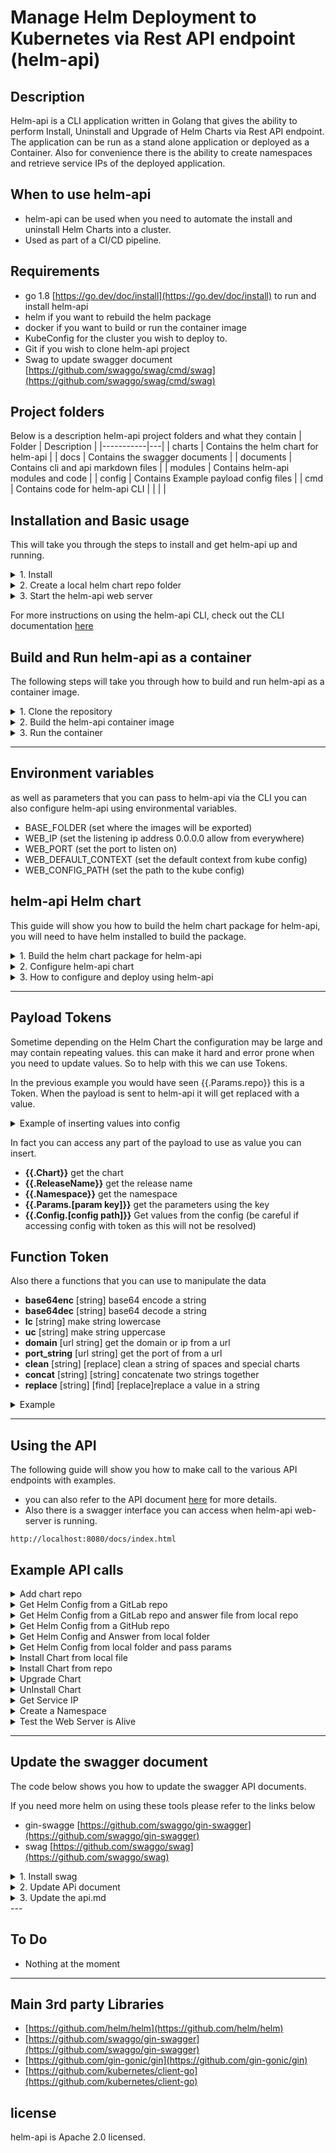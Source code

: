 # Manage Helm Deployment to Kubernetes via Rest API endpoint (helm-api) 

## Description
Helm-api is a CLI application written in Golang that gives the ability to perform Install, Uninstall and Upgrade of Helm Charts via Rest API endpoint. The application can be run as a stand alone application or deployed as a Container. Also for convenience there is the  ability to create namespaces and retrieve service IPs of the deployed application.

## When to use helm-api
- helm-api can be used when you need to automate the install and uninstall Helm Charts into a cluster. 
- Used as part of a CI/CD pipeline.


## Requirements
* go 1.8 [https://go.dev/doc/install](https://go.dev/doc/install) to run and install helm-api
* helm if you want to rebuild the helm package
* docker if you want to build or run the container image 
* KubeConfig for the cluster you wish to deploy to.
* Git if you wish to clone helm-api project
* Swag to update swagger document [https://github.com/swaggo/swag/cmd/swag](https://github.com/swaggo/swag/cmd/swag) 

## Project folders
Below is a description helm-api project folders and what they contain
|   Folder        | Description  | 
|-----------|---|
| charts    | Contains the helm chart for helm-api  |
| docs      | Contains the swagger documents |
| documents | Contains cli and api markdown files  |
| modules   | Contains helm-api modules and code  |
| config    | Contains Example payload config files  |
| cmd       | Contains code for helm-api CLI   |
|           |   |

## Installation and Basic usage
This will take you through the steps to install and get helm-api up and running.
<details>
<summary>1. Install</summary>

Once you have installed golang you can run the following command to install helm-api
```yaml
go install github.com/Mrpye/helm-api
```
</details>

<details>
<summary>2. Create a local helm chart repo folder</summary>

This is where you can put you helm charts that you wish to install. it is also possible to add remote helm chart repo via API.
```bash
    mkdir charts
```
</details>
<details>
<summary>3. Start the helm-api web server</summary>

This will run the web-server on port 8080 and we override the default context in out KubeConfig file.
```bash
    helm-api web --port 8080 --ip 0.0.0.0 --folder "./charts" --context "user@k8cluster"
```
</details>

For more instructions on using the helm-api CLI,
check out the CLI documentation [here](./documents/helm-api.md)



## Build and Run helm-api as a container
The following steps will take you through how to build and run helm-api as a container image.


<details>
<summary>1. Clone the repository</summary>

This will clone the helm-api project from github
```bash
# clone the project
git clone https://github.com/Mrpye/helm-api.git

# Change into the directory
cd helm-api
```
</details>

<details>
<summary>2. Build the helm-api container image</summary>

This will build the container image you will need docker installed to build.
```
sudo docker build . -t  helm-api:v1.0.0 -f Dockerfile
```
</details>

<details>
<summary>3. Run the container</summary>

This will run the helm-api container and expose the API endpoint on port 8080 and map the local chart folder to the container so that helm-api can access the local charts.
```
sudo docker run -d -p 8080:8080 --name=helm-api -v /host_path/charts:/go/bin/charts  --env=WEB_IP=0.0.0.0 -t helm-api:1.0.0
```
</details>

---

## Environment  variables
as well as parameters that you can pass to helm-api via the CLI you can also configure helm-api using environmental variables.
- BASE_FOLDER (set where the images will be exported)
- WEB_IP (set the listening ip address 0.0.0.0 allow from everywhere)
- WEB_PORT (set the port to listen on)
- WEB_DEFAULT_CONTEXT (set the default context from kube config)
- WEB_CONFIG_PATH (set the path to the kube config)

## helm-api Helm chart
This guide will show you how to build the helm chart package for helm-api, you will need to have helm installed to build the package.

<details>
<summary>1. Build the helm chart package for helm-api</summary>

```bash
# change into the chart directory
cd charts
# Package the helm-api chart
helm package helm-api

```

the helm chart package will be saved under the charts folder helm-api-0.1.0.tgz

</details>


<details>
<summary>2. Configure helm-api chart</summary>
below are main setting you may want to modify

```yaml
image:
  repository: helm-api
  pullPolicy: Always
  # Overrides the image tag whose default is the chart appVersion.
  tag: "v1.0.0"

#Set the container env values
WebServer:
  listenOn: "0.0.0.0"
  port: "8080"

#volume mount
volumeMount:
  # Create the volume mount
  create: false
  nfsIP: ""
  nfsPath: ""

```

</details>


<details>
<summary>3. How to configure and deploy using helm-api</summary>
Based on the configuration setting from previous step this is what a payload would look like when installing using helm-api


```bash
curl --location --request POST 'localhost:8080/install' \
--header 'Content-Type: application/json' \
--data-raw '{
    "chart":"charts/helm-api-0.1.0.tgz",
    "release_name":"helm-api-install",
    "namespace":"default",
    "params":{
        "repo":"docker.io",
        "nfsIP":"172.0.0.1",
        "nfsPath":"/data/nfs/charts/"
    },
    "config":{
        "image":{
            "repository": "{{.Params.repo}}/library/helm-api",
            "tag": "v1.0.0",
            "pullPolicy":"Always"
        },
        "volumeMount":{
            "create": true,
            "nfsIP":"{{.Params.nfsIP}}",
            "nfsPath":"{{.Params.nfsPath}}"
        }
    }
}
```
</details>


---

## Payload Tokens   

Sometime depending on the Helm Chart the configuration may be large and may contain repeating values. this can make it hard and error prone when you need to update values. So to help with this we can use Tokens.

In the previous example you would have seen {{.Params.repo}} this is a Token. When the payload is sent to helm-api it will get replaced with a value. 

<details>
<summary>Example of inserting values into config</summary>

In this example the value will get replaced with **repo** value that is set in the params property of the json payload.

```json
{
    ...
    "params":{
        "repo":"127.0.0.1",
        "nfsIP":"127.0.0.1",
        "nfsPath":"/data/nfs/charts/"
    },
    ...
}
```

we can define params with a key value pair and use these to populate the config using Token {{.Params.[param key]}}. 

For example to insert the repo ip into our configuration we can use **{{.Params.repo}}**

```json
"config":{
    "image":{
        "repository": "{{.Params.repo}}/library/helm-api",
        "tag": "v1.0.0",
        "pullPolicy":"Always"
    },
    "volumeMount":{
        "create": true,
        "nfsIP":"{{.Params.nfsIP}}",
        "nfsPath":"{{.Params.nfsPath}}"
    }
}
```
</details>

In fact you can access any part of the payload to use as value you can insert.

- **{{.Chart}}** get the chart
- **{{.ReleaseName}}** get the release name
- **{{.Namespace}}** get the namespace
- **{{.Params.[param key]}}** get the parameters using the key
- **{{.Config.[config path]}}** Get values from the config (be careful if accessing config with token as this will not be resolved)
	
## Function Token
Also there a functions that you can use to manipulate the data 

- **base64enc** [string] base64 encode a string
- **base64dec** [string] base64 decode a string
- **lc** [string] make string lowercase
- **uc** [string] make string uppercase
- **domain** [url string] get the domain or ip from a url
- **port_string** [url string] get the port of from a url
- **clean** [string] [replace] clean a string of spaces and special charts
- **concat** [string] [string] concatenate two strings together
- **replace** [string] [find] [replace]replace a value in a string

<details>
<summary>Example</summary> 

```json
"config":{
    "deploy_name":"{{lc .ReleaseName}}",
    "password":"{{base64enc .Params.password}}",
    "image":{
        "repository": "{{.Params.repo}}/library/helm-api",
        "tag": "v1.0.0",
        "pullPolicy":"Always"
    },
    "volumeMount":{
        "create": true,
        "nfsIP":"{{.Params.nfsIP}}",
        "nfsPath":"{{.Params.nfsPath}}"
    }
}
```
</details>

---

## Using the API
The following guide will show you how to make call to the various API endpoints with examples. 

- you can also refer to the API document [here](./documents/api.md) for more details. 
- Also there is a swagger interface you can access when helm-api web-server is running. 

```
http://localhost:8080/docs/index.html
```

## Example API calls

<details>
<summary>Add chart repo</summary>

``` bash
curl --location --request POST 'localhost:8080/add_repo' \
--header 'Authorization: Basic YWRtaW46cGFzc3dvcmQ=' \
--header 'Content-Type: application/json' \
--data-raw '{
    "repo":"https://gitlab.com/api/v4/projects/<project id>/packages/helm/stable",
    "repo_name":"chart-repo"
}'
```

## Payload

- repo (url to the chart repo)
- repo_name (name for the chart repo)

</details>

<details>
<summary>Get Helm Config from a GitLab repo</summary>

``` bash
curl --location --request POST 'localhost:8080/get_config' \
--header 'Authorization: Bearer 9ksddaS7B-Yp45kix-' \
--header 'Content-Type: application/json' \
--data-raw '{
    "config":"https://gitlab.com//api/v4/projects/3/repository/files/helm-api-0.1.0.json/raw?ref=main",
    "answer_file":"https://gitlab.com//api/v4/projects/3/repository/files/helm-api-0.1.0-answer-qa.json/raw?ref=main"
   
}'
```

## Payload

- config (name of the config.json file)
- answer_file (name of the answer.json file)

</details>

<details>
<summary>Get Helm Config from a GitLab repo and answer file from local repo</summary>

``` bash
curl --location --request POST 'localhost:8080/get_config' \
--header 'Authorization: Bearer 9ksddaS7B-Yp45kix-' \
--header 'Content-Type: application/json' \
--data-raw '{
    "config":"https://gitlab.com//api/v4/projects/3/repository/files/helm-api-0.1.0.json/raw?ref=main",
    "answer_file":"helm-api-0.1.0-answer-qa"
}'
```

## Payload

- config (name of the config.json file)
- answer_file (name of the answer.json file)

</details>

<details>
<summary>Get Helm Config from a GitHub repo</summary>

``` bash
curl --location --request POST 'localhost:8080/get_config' \
--header 'Authorization: Bearer 9ksddaS7B-Yp45kix-' \
--header 'Content-Type: application/json' \
--data-raw '{
    "config":"https://api.github.com/repos/Mrpye/helm-api/contents/helm-api-0.1.0.json",
    "answer_file":"https://api.github.com/repos/Mrpye/helm-api/contents/helm-api-0.1.0-answer-qa.json"
   
}'
```

## Payload

- config (name of the config.json file)
- answer_file (name of the answer.json file)

</details>

<details>
<summary>Get Helm Config and Answer from local folder</summary>

``` bash
curl --location --request POST 'localhost:8080/get_config' \
--header 'Content-Type: application/json' \
--data-raw '{
    "config":"helm-api-0.1.0",
    "answer_file":"helm-api-0.1.0-answer-qa"
}'
```

## Payload

- config (name of the config.json file)
- answer_file (name of the answer.json file)

</details>

<details>
<summary>Get Helm Config from local folder and pass params</summary>

``` bash
curl --location --request POST 'localhost:8080/get_config' \
--header 'Content-Type: application/json' \
--data-raw '{
    "config":"helm-api-0.1.0",
    "params":{
        "nfsIP": "172.16.20.10",
        "nfsPath": "/data/nfs/Bifrostv2/charts/",
        "repo": "172.19.2.15"
    }
}'
```

## Payload

- config (name of the config.json file)
- params (params to pass to the config)

</details>

<details>
<summary>Install Chart from local file</summary>

```bash
curl --location --request POST 'localhost:8080/install' \
--header 'Content-Type: application/json' \
--data-raw '{
    "chart":"/charts/demo-0.2.0.tgz",
    "release_name":"demo-test",
    "namespace":"default",
    "config":null
}'
```

## Payload

- chart (path to chart to install)
- release_name (the release name for the installed chart)
- namespace (the name space override leave blank to use default)
- config (config values to override the default values)
</details>


<details>
<summary>Install Chart from repo</summary>

```bash
curl --location --request POST 'localhost:8080/install' \
--header 'Content-Type: application/json' \
--data-raw '{
    "chart":"myrepo/demo",
    "release_name":"demo-test",
    "namespace":"default",
    "config":null
}'
```

## Payload

- chart (chart to install from repo)
- release_name (the release name for the installed chart)
- namespace (the name space override leave blank to use default)
- config (config values to override the default values)
</details>


<details>
<summary>Upgrade Chart</summary>

```bash
curl --location --request POST 'localhost:8080/upgrade' \
--header 'Content-Type: application/json' \
--data-raw '{
    "chart":"charts/demo",
    "release_name":"demo-test",
    "namespace":"default",
    "config":null
}'
```

## Payload

- chart (chart to install)
- release_name (the release name for the installed chart)
- namespace (the name space override leave blank to use default)
- config (config values to override the default values)
</details>


<details>
<summary>UnInstall Chart</summary>

```bash
curl --location --request POST 'localhost:8080/uninstall' \
--header 'Content-Type: application/json' \
--data-raw '{
    "release_name":"demo-test",
    "namespace":"default"
}'
```
## Payload
- release_name (the release name of the chart to uninstall)
- namespace (the name space override leave blank to use default)
</details>


<details>
<summary>Get Service IP</summary>

```bash
curl --location --request POST 'localhost:8080/get_ip' \
--header 'Content-Type: application/json' \
--data-raw '{
    "release_name":"demo-test(.*)",
    "namespace":"default"
}'
```
## Payload
- release_name (regex of the release name to display)
- namespace (the name space override leave blank to use default)
</details>

<details>
<summary>Create a Namespace</summary>

```bash
curl --location --request POST 'localhost:8080/create_ns' \
--header 'Content-Type: application/json' \
--data-raw '{
    "namespace":"default"
}'
```
## Payload
- namespace to create

</details>


<details>
<summary>Test the Web Server is Alive</summary>

```bash
curl --location --request GET 'localhost:8080/'
```
Return OK

</details>

---

## Update the swagger document
The code below shows you how to update the swagger API documents.

If you need more helm on using these tools please refer to the links below
- gin-swagge [https://github.com/swaggo/gin-swagger](https://github.com/swaggo/gin-swagger)
- swag [https://github.com/swaggo/swag](https://github.com/swaggo/swag)

<details>
<summary>1. Install swag</summary>

```bash
#Install swag
go install github.com/swaggo/swag/cmd/swag
```
</details>

<details>
<summary>2. Update APi document</summary>

```bash
#update the API document
swag init
```
</details>
<details>
<summary>3. Update the api.md</summary>

```bash
swagger generate markdown -f .\docs\swagger.json --output .\documents\api.md 
```
</details>
---

## To Do
- Nothing at the moment

--- 

## Main 3rd party Libraries

- [https://github.com/helm/helm](https://github.com/helm/helm)
- [https://github.com/swaggo/gin-swagger](https://github.com/swaggo/gin-swagger) 
- [https://github.com/gin-gonic/gin](https://github.com/gin-gonic/gin)
- [https://github.com/kubernetes/client-go](https://github.com/kubernetes/client-go)


## license
helm-api is Apache 2.0 licensed.
